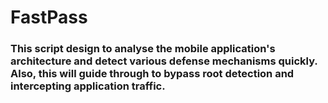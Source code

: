 # FastPass
### This script design to analyse the mobile application's architecture and detect various defense mechanisms quickly. Also, this will guide through to bypass root detection and intercepting application traffic. 
